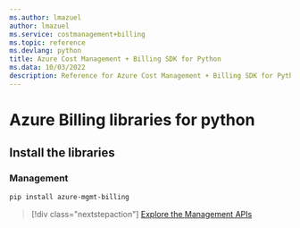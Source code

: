 ```yaml
---
ms.author: lmazuel
author: lmazuel
ms.service: costmanagement+billing
ms.topic: reference
ms.devlang: python
title: Azure Cost Management + Billing SDK for Python
ms.data: 10/03/2022
description: Reference for Azure Cost Management + Billing SDK for Python
---
```

# Azure Billing libraries for python

## Install the libraries


### Management

```bash
pip install azure-mgmt-billing
```
> [!div class="nextstepaction"]
> [Explore the Management APIs](/python/api/overview/azure/billing/management)